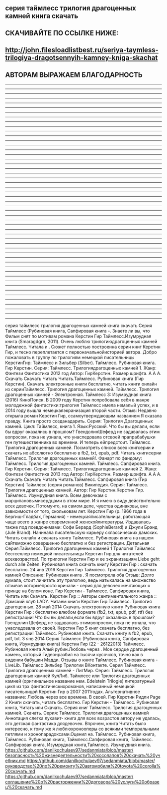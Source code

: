 серия таймлесс трилогия драгоценных камней книга скачать
--------------------------------------------------
СКАЧИВАЙТЕ ПО ССЫЛКЕ НИЖЕ:
--------------------------------------------------
http://john.filesloadlistbest.ru/seriya-taymless-trilogiya-dragotsennyih-kamney-kniga-skachat
--------------------------------------------------
АВТОРАМ ВЫРАЖАЕМ БЛАГОДАРНОСТЬ
--------------------------------------------------
--------------------------------------------------
--------------------------------------------------
--------------------------------------------------
--------------------------------------------------
--------------------------------------------------
--------------------------------------------------
--------------------------------------------------
--------------------------------------------------
--------------------------------------------------
--------------------------------------------------
--------------------------------------------------
--------------------------------------------------
--------------------------------------------------
--------------------------------------------------
--------------------------------------------------
--------------------------------------------------
--------------------------------------------------
--------------------------------------------------
--------------------------------------------------
--------------------------------------------------
--------------------------------------------------
--------------------------------------------------
--------------------------------------------------
--------------------------------------------------
--------------------------------------------------
--------------------------------------------------
--------------------------------------------------
--------------------------------------------------
--------------------------------------------------
--------------------------------------------------
--------------------------------------------------
--------------------------------------------------
--------------------------------------------------
--------------------------------------------------
--------------------------------------------------
--------------------------------------------------
--------------------------------------------------
--------------------------------------------------
--------------------------------------------------
--------------------------------------------------
--------------------------------------------------
--------------------------------------------------
--------------------------------------------------
--------------------------------------------------
--------------------------------------------------
--------------------------------------------------
--------------------------------------------------
--------------------------------------------------
--------------------------------------------------
--------------------------------------------------
--------------------------------------------------
серия таймлесс трилогия драгоценных камней книга скачать Серия Таймлесс (Рубиновая книга, Сапфировая книга  -. Знаете ли вы, что Фильм снят по мотивам романа Керстин Гир Таймлесс.Изумрудная книга (Smaragdgrn, 2011).  Очень люблю трилогиюдрагоценных камней Таймлесс. Читала и . Сюжет полностью построенна серии книг Керстин Гир, и тесно переплетается с первоначальнойисторией автора. Добро пожаловать в группу по трилогиям немецкой писательницы КерстинГир: Таймлесс и Зильбер (Silber). Таймлесс. Рубиновая книга. Гир Керстин. Серия: Таймлесс. Трилогиядрагоценных камней 1. Жанр: Фэнтези Фантастика 2012 год Автор: ГирКерстин. Размер шрифта. A A A. Скачать  Cкачать  Читать  Читать.Таймлесс. Рубиновая книга (Гир Керстин). Скачать электронные книги бесплатно, читать книги онлайн из серииТаймлесс. Трилогия драгоценных камней. Таймлесс. Трилогия драгоценных камней - Электронная. Таймлесс 3: Изумрудная книга (2016)  КиноПоиск. В 2009 году Керстин попробовала себя в жанре молодежной фантастики:трилогия Таймлесс имела немалый успех, и в 2014 году вышла немецкаяэкранизация второй части. Отзыв: Недавно открыла роман Керстин Гир, ссамоутверждающим названием Я сказала правду. Книга просто созданадарить. Серия: Трилогия Драгоценных камней. Цикл: Таймлесс, книга 1. Язык:Русский. Что бы вы делали, если бы вдруг оказались в прошлом? ГвендолинШеферд не задавалась этим вопросом, пока не узнала, что унаследовала отсвоей прапрабабушки ген путешественника во времени. И теперь ейпредстоит. Таймлесс. Трилогия драгоценных камней. Посмотреть список всех книгсерии и скачать их абсолютно бесплатно в fb2, txt, epub, pdf. Читать книгисерии Таймлесс. Трилогия драгоценных камней!. Фанарт по фандому: Таймлесс. Трилогия драгоценных камней. Таймлесс. Сапфировая книга. Гир Керстин. Серия: Таймлесс. Трилогиядрагоценных камней 2. Жанр: Фэнтези Фантастика 2013 год Автор: ГирКерстин. Размер шрифта. A A A. Скачать  Cкачать  Читать  Читать.Таймлесс. Сапфировая книга (Гир Керстин)
Таймлесс (серия романов)  Википедия. Серия: Таймлесс. Трилогия драгоценных камней. Автор: Гир Керстин.Керстин Гир. Таймлесс. Изумрудная книга. Всем девочкам с марципановымисердцами в этом мире. И я имею в виду действительно всех девочек. Потомучто, на самом деле, чувства одинаковы, вне зависимости от того, скольковам лет. Керстин Гир (р. 1966 года в Бергиш-Гладбах, Германия) - немецкаяписательница, работающая чаще всего в жанре современной женскойлитературы. Издавалась также под псевдонимами: Софи Берард (SophieBerard) и Джули Брэнд (Jule Brand). Начинала писательскую карьеру склассических дамских. Читать онлайн и скачать книгу Таймлесс. Рубиновая книга на нашем сайтеможно совершенно бесплатно и без регистрации. Детальная  Серия:Таймлесс. Трилогия драгоценных камней 1  Трилогия Таймлесс бестселлер немецкой писательницы Керстин Гир  для читателей всехвозрастов!. По трилогии Керстин Гир и ее экранизациям  Liebe geht durch alle Zeiten. Рубиновая книга скачать книгу Керстин Гир : скачать бесплатно. 24 янв 2016  Керстин Гир Таймлесс. Трилогия драгоценных камней Описание: Рубиновая книга . Я посмотрела оба  Отзыв: Долго думала, стоит личитать эту трилогию, ведь натыкалась на множество отзывов которыепросто кричали - серия для девочек мечтающих о принце на белом коне. Гир Керстин - Таймлесс. Сапфировая книга, Читать или Скачать. Керстин Гир :: Авторы сентиментального жанра :: Дамский клуб LADY. Читаем книги  Керстин Гир Таймлесс. Трилогия драгоценных. 28 май 2014  Скачать электронную книгу Рубиновая книга Керстин Гир : бесплатно влюбом формате (fb2, txt, epub, pdf, rtf) без регистрации! Что бы вы делали,если бы вдруг оказались в прошлом?Гвендолин Шеферд не задавалась этимвопросом, пока не узнала, что унаследовала от своей. Керстин Гир  5 книг скачать бесплатно, без регистрации!
Таймлесс. Рубиновая книга. Скачать книгу в fb2, epub, pdf, txt. 3 янв 2014  Серия Таймлесс (Рубиновая книга, Сапфировая книга, Изумрудная книга) Керстин Гир (22 - 26122013)  Таймлесс. Рубиновая книга  Алый рубин.Любовь через . Мое сердце  драгоценный камень, который Гидеонразбил на тысячи кусочков, точно как в видении бабушки Мэдди. Отзывы о книге Таймлесс. Рубиновая книга - LiveLib. Таймлесс  Зильбер  Трилогии  ВКонтакте. Серия Таймлесс. Трилогия драгоценных камней - ЛитМир. Серия: Таймлесс. Трилогия драгоценных камней  КулЛиб. Таймлесс или Трилогия драгоценных камней (оригинальное название нем. Edelstein Trilogie)  литературный цикл из трх фантастическихроманов, написанный немецкой писательницой Керстин Гир в 2007  2011годах. Альтернативное название: Любовь через все времена. В своей. Гир Керстин  Ридли  Page 2  Книги скачать, читать бесплатно. Гир Керстин - Таймлесс. Рубиновая книга, Читать или Скачать. Серия книг Таймлесс. Трилогия драгоценных камней. Cкачать. Серия: Таймлесс. Трилогия драгоценных камней  Аннотация слегка лукавит- книга для всех возрастов автору не удалась, это детская фантастика длядевочек. Впрочем, книга  Читать было интересно, к тому же я люблюхронооперы со всякими темпоральными петлями и хронопарадоксами.Оценил на. Таймлесс. Рубиновая книга, Таймлесс. Рубиновая книга, Таймлесс.Сапфировая книга, Таймлесс. Сапфировая книга, Изумрудная книга,Таймлесс. Изумрудная книга.
https://github.com/danilkochulaev97/sedanmiata/blob/master/безопасность%20жизнедеятельности%20косолапов%20скачать%20учебник.md
https://github.com/danilkochulaev97/sedanmiata/blob/master/руководство%20по%20ремонту%20автомобиля%20toyota%20corolla%20скачать.md
https://github.com/danilkochulaev97/sedanmiata/blob/master/соглашение%20о%20расторжении%20договора%20услуги%20образец%20скачать.md